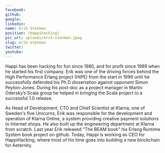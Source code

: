 ```yaml
---
facebook: 
github: 
google: 
linkedin: 
name: Erik Stenman
position: (Happihacking)
pic_url: uploads/erik-stenman.jpeg
slug: erik-stenman
twitter: 
youtube: 
---
```

<p>Happi has been hacking for fun since 1980, and for profit since 1989 when he started his first company. Erik was one of the driving forces behind the High Performance Erlang project (HiPE) from the start in 1996 until he successfully defended his Ph.D dissertation against opponent Simon Peyton-Jones. During his post-doc as a project manager in Martin Odersky&rsquo;s Scala group he helped in bringing the Scala project to a successful 1.0 release.</p>

<p>As Head of Development, CTO and Chief Scientist at Klarna, one of Sweden&#39;s five Unicorns, Erik was responsible for the development and operation of Klarna Online, a system providing creative payment solutions to Internet shops. He also built up the engineering department at Klarna from scratch. Last year Erik released &quot;The BEAM book&quot; his Erlang Runtime System book project on github. Today, Happi is working as CEO for HappiHacking, where most of his time goes into building a new blockchain for Aeternity.</p>
